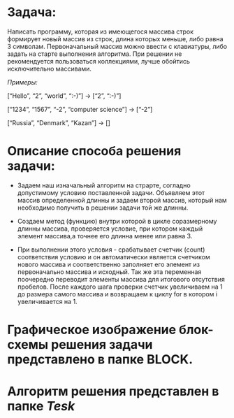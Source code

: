# Задача: 


Написать программу, которая из имеющегося массива строк формирует новый массив из строк, длина которых меньше, либо равна 3 символам. Первоначальный массив можно ввести с клавиатуры, либо задать на старте выполнения алгоритма. При решении не рекомендуется пользоваться коллекциями, лучше обойтись исключительно массивами.

*Примеры:*

[“Hello”, “2”, “world”, “:-)”] → [“2”, “:-)”]

[“1234”, “1567”, “-2”, “computer science”] → [“-2”]

[“Russia”, “Denmark”, “Kazan”] → []




# **Описание способа решения задачи:**

* Задаем наш изначальный алгоритм на страрте, согладно допустимому условию поставленной задачи. Объявляем этот массив определенной длинны и задаем второй массив, который нам необходимо получить в решении задачи той же длинны.

* Создаем метод (функцию) внутри которой в цикле соразмерному длинны массива, проверяется условие, при котором каждый элемент массива,а точнее его длинна менее или равна 3.

* При выполнении этого условия - срабатывает счетчик (count) соответствия условию и он автоматически является счетчиком нового массива и соответственно заполняет его элемент из первоначально массива и исходный. Так же эта переменная поочередно переводит элементы массива для итогового отсутствия пробелов. После каждого шага проверки счетчик увеличиваем на 1 до размера самого массива и возвращаем к циклу for в котором i увеличивается на 1. 

# Графическое изображение блок-схемы решения задачи представлено в папке **BLOCK**.

# Алгоритм решения представлен в папке *Tesk*

